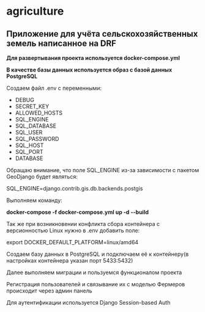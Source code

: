 # agriculture
<h2>Приложение для учёта сельскохозяйственных земель написанное на DRF</h2>

<b>Для развертывания проекта используется docker-compose.yml

В качестве базы данных используется образ с базой данных PostgreSQL</b>

Создаем файл .env с переменными:

<ul>
  <li>DEBUG</li>
  <li>SECRET_KEY</li>
  <li>ALLOWED_HOSTS</li>

  <li>SQL_ENGINE</li>
  <li>SQL_DATABASE</li>
  <li>SQL_USER</li>
  <li>SQL_PASSWORD</li>
  <li>SQL_HOST</li>
  <li>SQL_PORT</li>
  <li>DATABASE</li>
</ul>

Обращаю внимание, что поле SQL_ENGINE из-за зависимости с пакетом GeoDjango будет являться:

SQL_ENGINE=django.contrib.gis.db.backends.postgis

Выполняем команду: 

<b>docker-compose -f   docker-compose.yml up -d --build</b>

Так же при возникновении конфликта сбора контейнера с версионностью Linux нужно в .env добавить поле:

export DOCKER_DEFAULT_PLATFORM=linux/amd64

Создаем базу данных в PostgreSQL и подключаем её к контейнеру(в настройках контейнера указан порт 5433:5432)

Далее выполняем миграции и пользуемся функционалом проекта

Регистрация пользователей и связывание их с моделью Фермеров происходит через админ панель

Для аутентификации используется Django Session-based Auth 

